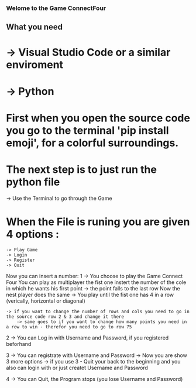 ### Welome to the Game ConnectFour

## What you need

# -> Visual Studio Code or a similar enviroment
# -> Python

# First when you open the source code you go to the terminal 'pip install emoji', for a colorful surroundings.

# The next step is to just run the python file

-> Use the Terminal to go through the Game 
# When the File is runing you are given 4 options :
    -> Play Game
    -> Login 
    -> Register
    -> Quit

Now you can insert a number:
1 -> You choose to play the Game Connect Four 
    You can play as multiplayer the fist one instert the number of the cole in which he wants his first point
    -> the point falls to the last row
    Now the nest player does the same 
    -> You play until the fist one has 4 in a row (verically, horizontal or diagonal)

    -> if you want to change the number of rows and cols you need to go in the source code row 2 & 3 and change it there
        -> same goes to if you want to change how many points you need in a row to win - therefor you need to go to row 75


2 -> You can Log in with Username and Password, if you registered beforhand

3 -> You can registrate with Username and Password
        -> Now you are show 3 more options 
            -> if you use 3 - Quit your back to the beginning and you also can login with or just createt Username and Password
            
4 -> You can Quit, the Program stops (you lose Username and Password)

